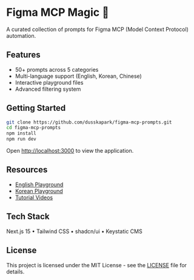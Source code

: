 # Figma MCP Magic 🎨

A curated collection of prompts for Figma MCP (Model Context Protocol) automation.

## Features

- 50+ prompts across 5 categories
- Multi-language support (English, Korean, Chinese)
- Interactive playground files
- Advanced filtering system

## Getting Started

```bash
git clone https://github.com/dusskapark/figma-mcp-prompts.git
cd figma-mcp-prompts
npm install
npm run dev
```

Open [http://localhost:3000](http://localhost:3000) to view the application.

## Resources

- [English Playground](https://www.figma.com/community/file/1513760524697897204)
- [Korean Playground](https://www.figma.com/community/file/1513759391089024242)
- [Tutorial Videos](https://youtube.com/playlist?list=PLLQlZaiiGlHOdfqGoErLQaMaDPZdHARVV)

## Tech Stack

Next.js 15 • Tailwind CSS • shadcn/ui • Keystatic CMS

## License

This project is licensed under the MIT License - see the [LICENSE](LICENSE) file for details.
